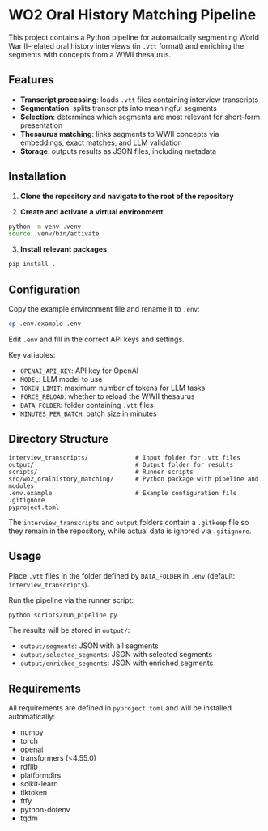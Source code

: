 # WO2 Oral History Matching Pipeline

This project contains a Python pipeline for automatically segmenting World War II–related oral history interviews (in `.vtt` format) and enriching the segments with concepts from a WWII thesaurus.

## Features

- **Transcript processing**: loads `.vtt` files containing interview transcripts  
- **Segmentation**: splits transcripts into meaningful segments  
- **Selection**: determines which segments are most relevant for short‑form presentation  
- **Thesaurus matching**: links segments to WWII concepts via embeddings, exact matches, and LLM validation
- **Storage**: outputs results as JSON files, including metadata

## Installation

1. **Clone the repository and navigate to the root of the repository**

2. **Create and activate a virtual environment**
```bash
python -m venv .venv
source .venv/bin/activate
```

3. **Install relevant packages**
```bash
pip install .
```

## Configuration

Copy the example environment file and rename it to `.env`:
```bash
cp .env.example .env
```

Edit `.env` and fill in the correct API keys and settings.

Key variables:
- `OPENAI_API_KEY`: API key for OpenAI
- `MODEL`: LLM model to use
- `TOKEN_LIMIT`: maximum number of tokens for LLM tasks
- `FORCE_RELOAD`: whether to reload the WWII thesaurus
- `DATA_FOLDER`: folder containing `.vtt` files
- `MINUTES_PER_BATCH`: batch size in minutes

## Directory Structure

```
interview_transcripts/             # Input folder for .vtt files
output/                            # Output folder for results
scripts/                           # Runner scripts
src/wo2_oralhistory_matching/      # Python package with pipeline and modules
.env.example                       # Example configuration file
.gitignore
pyproject.toml
```

The `interview_transcripts` and `output` folders contain a `.gitkeep` file so they remain in the repository, while actual data is ignored via `.gitignore`.

## Usage

Place `.vtt` files in the folder defined by `DATA_FOLDER` in `.env` (default: `interview_transcripts`).

Run the pipeline via the runner script:

```bash
python scripts/run_pipeline.py
```

The results will be stored in `output/`:
- `output/segments`: JSON with all segments
- `output/selected_segments`: JSON with selected segments
- `output/enriched_segments`: JSON with enriched segments

## Requirements

All requirements are defined in `pyproject.toml` and will be installed automatically:
- numpy
- torch
- openai
- transformers (<4.55.0)
- rdflib
- platformdirs
- scikit-learn
- tiktoken
- ftfy
- python-dotenv
- tqdm
